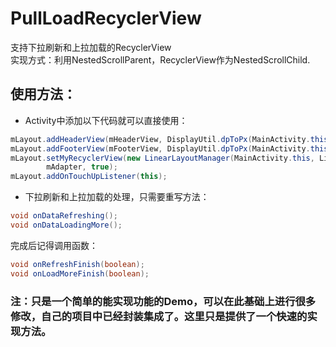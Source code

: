 # PullLoadRecyclerView
支持下拉刷新和上拉加载的RecyclerView\
实现方式：利用NestedScrollParent，RecyclerView作为NestedScrollChild.

## 使用方法：
- Activity中添加以下代码就可以直接使用：
```Java
mLayout.addHeaderView(mHeaderView, DisplayUtil.dpToPx(MainActivity.this, 60));
mLayout.addFooterView(mFooterView, DisplayUtil.dpToPx(MainActivity.this, 40));
mLayout.setMyRecyclerView(new LinearLayoutManager(MainActivity.this, LinearLayoutManager.VERTICAL, false),
        mAdapter, true);
mLayout.addOnTouchUpListener(this);
 ```
 - 下拉刷新和上拉加载的处理，只需要重写方法：
 ``` Java
void onDataRefreshing();
void onDataLoadingMore();
 ```
 完成后记得调用函数：
 ``` Java
 void onRefreshFinish(boolean);
 void onLoadMoreFinish(boolean);
 ```
 
 ### 注：只是一个简单的能实现功能的Demo，可以在此基础上进行很多修改，自己的项目中已经封装集成了。这里只是提供了一个快速的实现方法。

